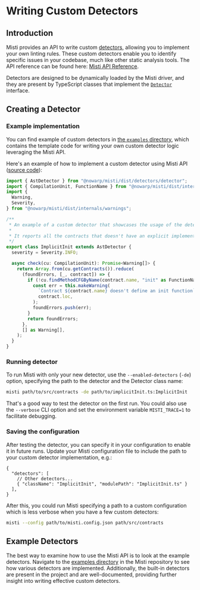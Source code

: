 # Writing Custom Detectors

## Introduction

Misti provides an API to write custom [detectors](../detectors.md), allowing you to implement your own linting rules. These custom detectors enable you to identify specific issues in your codebase, much like other static analysis tools. The API reference can be found here: [Misti API Reference](https://nowarp.io/api/misti/).

Detectors are designed to be dynamically loaded by the Misti driver, and they are present by TypeScript classes that implement the [`Detector`](https://nowarp.io/api/misti/classes/detectors_detector.Detector.html) interface.

## Creating a Detector

### Example implementation

You can find example of custom detectors in [the `examples` directory](https://github.com/nowarp/misti/tree/master/examples), which contains the template code for writing your own custom detector logic leveraging the Misti API.

Here's an example of how to implement a custom detector using Misti API ([source code](https://github.com/nowarp/misti/tree/master/examples/implicit-init)):

```typescript
import { AstDetector } from "@nowarp/misti/dist/detectors/detector";
import { CompilationUnit, FunctionName } from "@nowarp/misti/dist/internals/ir";
import {
  Warning,
  Severity,
} from "@nowarp/misti/dist/internals/warnings";

/**
 * An example of a custom detector that showcases the usage of the detector API.
 *
 * It reports all the contracts that doesn't have an explicit implementation of the init function.
 */
export class ImplicitInit extends AstDetector {
  severity = Severity.INFO;

  async check(cu: CompilationUnit): Promise<Warning[]> {
    return Array.from(cu.getContracts()).reduce(
      (foundErrors, [_, contract]) => {
        if (!cu.findMethodCFGByName(contract.name, "init" as FunctionName)) {
          const err = this.makeWarning(
            `Contract ${contract.name} doesn't define an init function`,
            contract.loc,
          );
          foundErrors.push(err);
        }
        return foundErrors;
      },
      [] as Warning[],
    );
  }
}
```

### Running detector
To run Misti with only your new detector, use the `--enabled-detectors` (`-de`) option, specifying the path to the detector and the Detector class name:
```bash
misti path/to/src/contracts -de path/to/implicitInit.ts:ImplicitInit
```

That's a good way to test the detector on the first run. You could also use the `--verbose` CLI option and set the environment variable `MISTI_TRACE=1` to facilitate debugging.

### Saving the configuration
After testing the detector, you can specify it in your configuration to enable it in future runs. Update your Misti configuration file to include the path to your custom detector implementation, e.g.:
```
{
  "detectors": [
    // Other detectors...
    { "className": "ImplicitInit", "modulePath": "ImplicitInit.ts" }
  ],
}
```

After this, you could run Misti specifying a path to a custom configuration which is less verbose when you have a few custom detectors:
```bash
misti --config path/to/misti.config.json path/src/contracts
```

## Example Detectors

The best way to examine how to use the Misti API is to look at the example detectors. Navigate to the [examples directory](https://github.com/nowarp/misti/tree/master/examples) in the Misti repository to see how various detectors are implemented. Additionally, the built-in detectors are present in the project and are well-documented, providing further insight into writing effective custom detectors.
